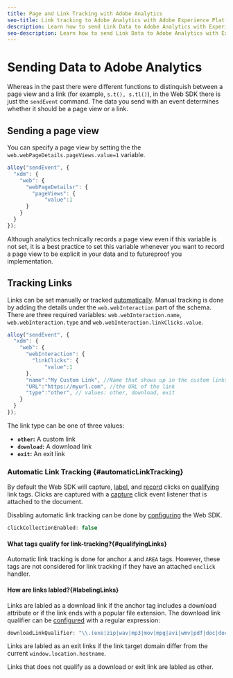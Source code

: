 ```yaml
---
title: Page and Link Tracking with Adobe Analytics
seo-title: Link tracking to Adobe Analytics with Adobe Experience Platform Web SDK
description: Learn how to send Link Data to Adobe Analytics with Experience Platform Web SDK
seo-description: Learn how to send Link Data to Adobe Analytics with Experience Platform Web SDK
---
```


# Sending Data to Adobe Analytics

Whereas in the past there were different functions to distinquish between a page view and a link (for example, `s.t(), s.tl()`), in the Web SDK there is just the `sendEvent` command. The data you send with an event determines whether it should be a page view or a link.

## Sending a page view

You can specify a page view by setting the the `web.webPageDetails.pageViews.value=1` variable.

```javascript
alloy("sendEvent", {
  "xdm": {
    "web": {
      "webPageDetailsr": {
        "pageViews": {
            "value":1
      }
    }
  }
});
```

Although analytics technically records a page view even if this variable is not set, it is a best practice to set this variable whenever you want to record a page view to be explicit in your data and to futureproof you implementation. 

## Tracking Links

Links can be set manually or tracked [automatically](#automaticLinkTracking). Manual tracking is done by adding the details under the `web.webInteraction` part of the schema. There are three required variables: `web.webInteraction.name`, `web.webInteraction.type` and `web.webInteraction.linkClicks.value`.

```javascript
alloy("sendEvent", {
  "xdm": {
    "web": {
      "webInteraction": {
        "linkClicks": {
            "value":1
      },
      "name":"My Custom Link", //Name that shows up in the custom links report
      "URL":"https://myurl.com", //the URL of the link
      "type":"other", // values: other, download, exit
    }
  }
});
```

The link type can be one of three values: 

* **`other`:** A custom link
* **`download`:** A download link
* **`exit`:** An exit link

### Automatic Link Tracking {#automaticLinkTracking}

By default the Web SDK will capture, [label]((#labelingLinks)), and [record](https://github.com/adobe/xdm/blob/master/docs/reference/context/webinteraction.schema.md) clicks on [qualifying](#qualifyingLinks) link tags. Clicks are captured with a [capture](https://www.w3.org/TR/uievents/#capture-phase) click event listener that is attached to the document.

Disabling automatic link tracking can be done by [configuring](../../fundamentals/configuring-the-sdk.md#clickCollectionEnabled) the Web SDK.

```javascript
clickCollectionEnabled: false
```

#### What tags qualify for link-tracking?{#qualifyingLinks}

Automatic link tracking is done for anchor `A` and `AREA` tags. However, these tags are not considered for link tracking if they have an attached `onclick` handler.

#### How are links labled?{#labelingLinks}

Links are labled as a download link if the anchor tag includes a download attribute or if the link ends with a popular file extension. The download link qualifier can be [configured](../../fundamentals/configuring-the-sdk.md) with a regular expression:

```javascript
downloadLinkQualifier: "\\.(exe|zip|wav|mp3|mov|mpg|avi|wmv|pdf|doc|docx|xls|xlsx|ppt|pptx)$"
```
Links are labled as an exit links if the link target domain differ from the current `window.location.hostname`.

Links that does not qualify as a download or exit link are labled as other.
